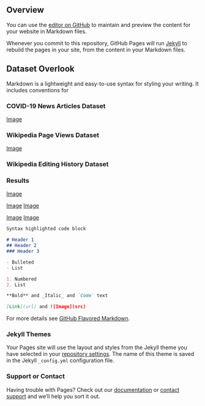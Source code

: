 ## Overview

You can use the [editor on GitHub](https://github.com/SchootHuang/DSC180B-Coronavirus-Wikipedia/edit/master/README.md) to maintain and preview the content for your website in Markdown files.

Whenever you commit to this repository, GitHub Pages will run [Jekyll](https://jekyllrb.com/) to rebuild the pages in your site, from the content in your Markdown files.

## Dataset Overlook

Markdown is a lightweight and easy-to-use syntax for styling your writing. It includes conventions for

### COVID-19 News Articles Dataset
[Image](https://github.com/SchootHuang/DSC180B-Coronavirus-Wikipedia/blob/master/website-figures/%23_COVID_NEWS.png)

###  Wikipedia Page Views Dataset
[Image](https://github.com/SchootHuang/DSC180B-Coronavirus-Wikipedia/blob/master/website-figures/COVID19-page-view.png)

###  Wikipedia Editing History Dataset

### Results
[Image](https://github.com/SchootHuang/DSC180B-Coronavirus-Wikipedia/blob/master/website-figures/COVID19-topic-distribution.png)

[Image](https://github.com/SchootHuang/DSC180B-Coronavirus-Wikipedia/blob/master/website-figures/Topic11.png)
[Image](https://github.com/SchootHuang/DSC180B-Coronavirus-Wikipedia/blob/master/website-figures/Topic17.png)

[Image](https://github.com/SchootHuang/DSC180B-Coronavirus-Wikipedia/blob/master/website-figures/New-York-Times.png)
[Image](https://github.com/SchootHuang/DSC180B-Coronavirus-Wikipedia/blob/master/website-figures/WashingtonPost.png)

```markdown
Syntax highlighted code block

# Header 1
## Header 2
### Header 3

- Bulleted
- List

1. Numbered
2. List

**Bold** and _Italic_ and `Code` text

[Link](url) and ![Image](src)
```

For more details see [GitHub Flavored Markdown](https://guides.github.com/features/mastering-markdown/).

### Jekyll Themes

Your Pages site will use the layout and styles from the Jekyll theme you have selected in your [repository settings](https://github.com/SchootHuang/DSC180B-Coronavirus-Wikipedia/settings). The name of this theme is saved in the Jekyll `_config.yml` configuration file.

### Support or Contact

Having trouble with Pages? Check out our [documentation](https://help.github.com/categories/github-pages-basics/) or [contact support](https://github.com/contact) and we’ll help you sort it out.

